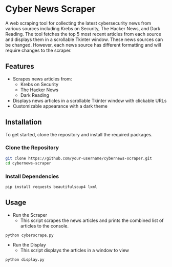 # Cyber News Scraper

A web scraping tool for collecting the latest cybersecurity news from various sources including Krebs on Security, The Hacker News, and Dark Reading. The tool fetches the top 5 most recent 
articles from each source and displays them in a scrollable Tkinter window. These news sources can be changed. However, each news source has different formatting and will require changes to the scraper.

## Features

- Scrapes news articles from:
  - Krebs on Security
  - The Hacker News
  - Dark Reading
- Displays news articles in a scrollable Tkinter window with clickable URLs
- Customizable appearance with a dark theme

## Installation

To get started, clone the repository and install the required packages.

### Clone the Repository

```bash
git clone https://github.com/your-username/cybernews-scraper.git
cd cybernews-scraper
```
### Install Dependencies

```pip
pip install requests beautifulsoup4 lxml
```
## Usage
- Run the Scraper
  - This script scrapes the news articles and prints the combined list of articles to the console.
```pip
python cyberscrape.py
```
- Run the Display
  - This script displays the articles in a window to view
```pip
python display.py
```



   
